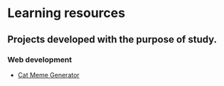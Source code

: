 # Learning resources 

## Projects developed with the purpose of study.

### Web development
* [Cat Meme Generator](https://github.com/rodolfoghi/learning-resources/tree/master/web-development/cat-meme-generator)
